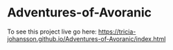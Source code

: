 # Adventures-of-Avoranic

To see this project live go here: https://tricia-johansson.github.io/Adventures-of-Avoranic/index.html
